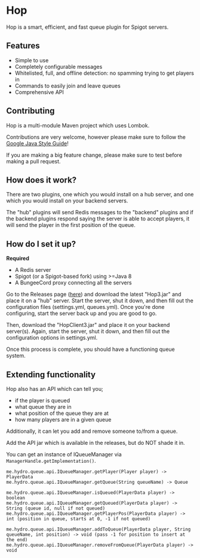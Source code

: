 # Hop
Hop is a smart, efficient, and fast queue plugin for Spigot servers.

## Features
- Simple to use
- Completely configurable messages
- Whitelisted, full, and offline detection: no spamming trying to get players in
- Commands to easily join and leave queues
- Comprehensive API

## Contributing
Hop is a multi-module Maven project which uses Lombok.

Contributions are very welcome, however please make sure to follow the [Google Java Style Guide](https://google.github.io/styleguide/javaguide.html)!

If you are making a big feature change, please make sure to test before making a pull request.

## How does it work?
There are two plugins, one which you would install on a hub server, and one which you would install on your backend servers.

The "hub" plugins will send Redis messages to the "backend" plugins and if the backend plugins respond saying the server is able to accept players, it will send the player in the first position of the queue.

## How do I set it up?
**Required**
- A Redis server
- Spigot (or a Spigot-based fork) using >=Java 8
- A BungeeCord proxy connecting all the servers

Go to the Releases page ([here](https://github.com/zillarip/hop/releases)) and download the latest "Hop3.jar" and place it on a "hub" server. Start the server, shut it down, and then fill out the configuration files (settings.yml, queues.yml). Once you're done configuring, start the server back up and you are good to go.

Then, download the "HopClient3.jar" and place it on your backend server(s). Again, start the server, shut it down, and then fill out the configuration options in settings.yml.

Once this process is complete, you should have a functioning queue system. 

## Extending functionality
Hop also has an API which can tell you;
- if the player is queued
- what queue they are in
- what position of the queue they are at
- how many players are in a given queue

Additionally, it can let you add and remove someone to/from a queue. 

Add the API jar which is available in the releases, but do NOT shade it in.

You can get an instance of IQueueManager via `ManagerHandle.getImplementation()`.

```
me.hydro.queue.api.IQueueManager.getPlayer(Player player) -> PlayerData
me.hydro.queue.api.IQueueManager.getQueue(String queueName) -> Queue

me.hydro.queue.api.IQueueManager.isQueued(PlayerData player) -> boolean
me.hydro.queue.api.IQueueManager.getQueued(PlayerData player) -> String (queue id, null if not queued)
me.hydro.queue.api.IQueueManager.getPlayerPos(PlayerData player) -> int (position in queue, starts at 0, -1 if not queued)

me.hydro.queue.api.IQueueManager.addToQueue(PlayerData player, String queueName, int position) -> void (pass -1 for position to insert at the end)
me.hydro.queue.api.IQueueManager.removeFromQueue(PlayerData player) -> void
```
